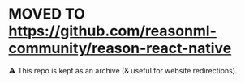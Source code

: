 # MOVED TO https://github.com/reasonml-community/reason-react-native

⚠️ This repo is kept as an archive (& useful for website redirections).
